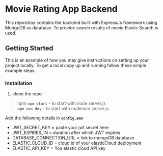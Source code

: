 # Movie Rating App Backend
This repositroy contains the backend built with ExpressJs framework using MongoDB as database. To provide search results of movie Elastic Search is used.

## Getting Started
This is an example of how you may give instructions on setting up your project locally. To get a local copy up and running follow these simple example steps.
<br>
### Installation

1. clone the repo <br>
> npm 
**`npm start`** - to start with node server.js <br>
**`npm run dev`** - to start with nodemon server.js

Add the following details in **`config.env`** <br>
 - JWT_SECRET_KEY = paste your jwt secret here
 - JWT_EXPIRES_IN = duration after which JWT expires
 - DATABASE_CONNECTION_URL = link to mongoDB database
 - ELASTIC_CLOUD_ID = cloud id of your elasticCloud deployment
 - ELASTIC_API_KEY = You elastic cloud API key
